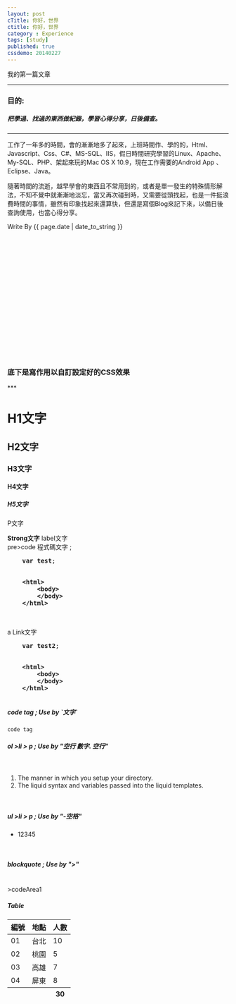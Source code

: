 ```yaml
---
layout: post
cTitle: 你好，世界
ctitle: 你好，世界
category : Experience
tags: [study]
published: true
cssdemo: 20140227
---
```


<p>我的第一篇文章</p>

<!-- more -->
***

<h3>目的:</h3>

<h5>把學過、找過的東西做紀錄，學習心得分享，日後備查。</h5>


***
<p>
工作了一年多的時間，會的漸漸地多了起來，上班時間作、學的的，<label>Html</label>、<label>Javascript</label>、<label>Css</label>、<label>C#</label>、<label>MS-SQL</label>、<label>IIS</label>，假日時間研究學習的<label>Linux</label>、<label>Apache</label>、<label>My-SQL</label>、<label>PHP</label>、架起來玩的<label>Mac OS X 10.9</label>，現在工作需要的<label>Android App 、Eclipse、Java</label>。
</p>

<p>
隨著時間的流逝，越早學會的東西且不常用到的，或者是單一發生的特殊情形解法，不知不覺中就漸漸地淡忘，當又再次碰到時，又需要從頭找起，也是一件挺浪費時間的事情，雖然有印象找起來還算快，但還是寫個Blog來記下來，以備日後查詢使用，也當心得分享。
</p>


<p>Write By {{ page.date | date_to_string }}</p>




<br /><br /><br /><br /><br /><br /><br /><br />
<br /><br /><br /><br /><br /><br /><br /><br />

<h3>底下是寫作用以自訂設定好的CSS效果</h3>
***
<h1>H1文字</h1>
<h2>H2文字</h2>
<h3>H3文字</h3>
<h4>H4文字</h4>
<h5>H5文字</h5>
<p>P文字</p>
<strong>Strong文字</strong>
<label>label文字</label>
<br/>
    pre>code 程式碼文字 ; 
<br/>
<pre class="code">
	<b class="codeown">var</b> <b class="codevar">test</b>;
	<br/>
	<span class="codeline"><b class="codehtmltag">&lt;html&gt;</b></span>
	<span class="codeline"><b class="codehtmltag">    &lt;body&gt;</b></span>
	<span class="codeline"><b class="codehtmltag">    &lt;/body&gt;</b></span>
	<span class="codeline"><b class="codehtmltag">&lt;/html&gt;</b></span>
	
</pre>


<br/>
<a herf="javascript:void(0)">a Link文字</a>
<br/>


<pre class="code">
	<b class="codeown">var</b> <b class="codevar">test2</b>;
	<br/>
	<span class="codeline"><b class="codehtmltag">&lt;html&gt;</b></span>
	<span class="codeline"><b class="codehtmltag">    &lt;body&gt;</b></span>
	<span class="codeline"><b class="codehtmltag">    &lt;/body&gt;</b></span>
	<span class="codeline"><b class="codehtmltag">&lt;/html&gt;</b></span>
	
</pre>

<h5>code tag ; Use by `文字`</h5>

`code tag`
<br/>

<h5>ol >li > p ; Use by "空行 數字. 空行"</h5>
<br/>

1. The manner in which you setup your directory.
2. The liquid syntax and variables passed into the liquid templates.

<br/>


<h5>ul >li > p ; Use by "-空格"</h5>

- 12345

<br/>


<h5>blockquote ; Use by ">"</h5>
<br/>
>codeArea1 

<br/>

<h5>Table</h5>

<table class="tablecss">
	<thead>
		<tr>
			<th>編號</th>
			<th>地點</th>
			<th>人數</th>
		</tr>
	</thead>
	<tbody>
		<tr>
			<td>01</td>
			<td>台北</td>
			<td>10</td>
		</tr>
		<tr>
			<td>02</td>
			<td>桃園</td>
			<td>5</td>
		</tr>
		<tr>
			<td>03</td>
			<td>高雄</td>
			<td>7</td>
		</tr>
		<tr>
			<td>04</td>
			<td>屏東</td>
			<td>8</td>
		</tr>
	</tbody>
	<tfoot>
		<tr>
			<th></th>
			<th></th>
			<th>30</th>
		</tr>
	</tfoot>

</table>